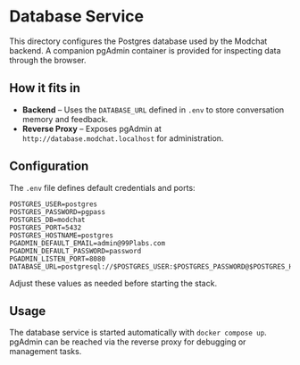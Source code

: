 # Database Service

This directory configures the Postgres database used by the Modchat backend. A companion pgAdmin container is provided for inspecting data through the browser.

## How it fits in
- **Backend** – Uses the `DATABASE_URL` defined in `.env` to store conversation memory and feedback.
- **Reverse Proxy** – Exposes pgAdmin at `http://database.modchat.localhost` for administration.

## Configuration
The `.env` file defines default credentials and ports:
```
POSTGRES_USER=postgres
POSTGRES_PASSWORD=pgpass
POSTGRES_DB=modchat
POSTGRES_PORT=5432
POSTGRES_HOSTNAME=postgres
PGADMIN_DEFAULT_EMAIL=admin@99Plabs.com
PGADMIN_DEFAULT_PASSWORD=password
PGADMIN_LISTEN_PORT=8080
DATABASE_URL=postgresql://$POSTGRES_USER:$POSTGRES_PASSWORD@$POSTGRES_HOSTNAME:$POSTGRES_PORT/$POSTGRES_DB
```
Adjust these values as needed before starting the stack.

## Usage
The database service is started automatically with `docker compose up`. pgAdmin can be reached via the reverse proxy for debugging or management tasks.
